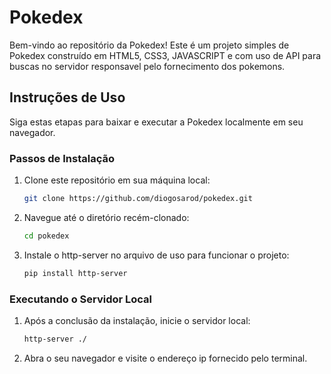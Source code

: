 # Pokedex

Bem-vindo ao repositório da Pokedex! Este é um projeto simples de Pokedex construído em HTML5, CSS3, JAVASCRIPT e com uso de API para buscas no servidor responsavel pelo fornecimento dos pokemons.

## Instruções de Uso

Siga estas etapas para baixar e executar a Pokedex localmente em seu navegador.

### Passos de Instalação

1. Clone este repositório em sua máquina local:

    ```bash
    git clone https://github.com/diogosarod/pokedex.git
    ```

2. Navegue até o diretório recém-clonado:

    ```bash
    cd pokedex
    ```

3. Instale o http-server no arquivo de uso para funcionar o projeto:

    ```bash
    pip install http-server
    ```

### Executando o Servidor Local

1. Após a conclusão da instalação, inicie o servidor local:

    ```bash
    http-server ./
    ```

2. Abra o seu navegador e visite o endereço ip fornecido pelo terminal.
